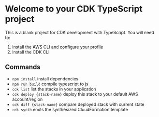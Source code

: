 # Welcome to your CDK TypeScript project

This is a blank project for CDK development with TypeScript.
You will need to:
1. Install the AWS CLI and configure your profile
2. Install the CDK CLI


## Commands
* `npm install`     install dependencies
* `npm run build`   compile typescript to js
* `cdk list`      list the stacks in your application
* `cdk deploy {stack-name}`      deploy this stack to your default AWS account/region
* `cdk diff {stack-name}`        compare deployed stack with current state
* `cdk synth`       emits the synthesized CloudFormation template
